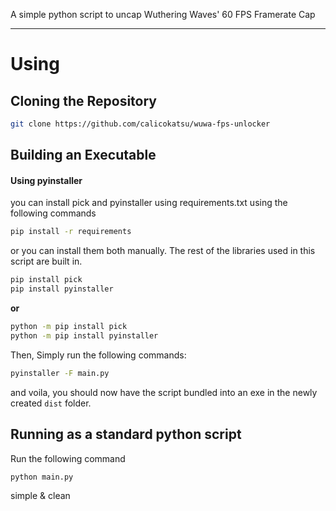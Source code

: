 
A simple python script to uncap Wuthering Waves' 60 FPS Framerate Cap 

----
# Using
## Cloning the Repository

```sh
git clone https://github.com/calicokatsu/wuwa-fps-unlocker
```

## Building an Executable

#### Using pyinstaller 

you can install pick and pyinstaller using requirements.txt using the following commands
```sh
pip install -r requirements
```

or you can install them both manually. The rest of the libraries used in this script are built in. 
```sh
pip install pick
pip install pyinstaller 
```
**or**
```sh
python -m pip install pick
python -m pip install pyinstaller 
```


Then, Simply run the following commands:
```sh
pyinstaller -F main.py
```
and voila, you should now have the script bundled into an exe in the newly created `dist` folder. 

## Running as a standard python script

Run the following command
```sh
python main.py
```
 simple & clean